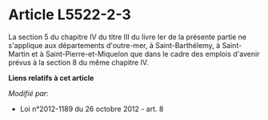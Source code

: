 # Article L5522-2-3

La section 5 du chapitre IV du titre III du livre Ier de la présente partie ne s'applique aux départements d'outre-mer, à
Saint-Barthélemy, à Saint-Martin et à Saint-Pierre-et-Miquelon que dans le cadre des emplois d'avenir prévus à la section 8
du même chapitre IV.

**Liens relatifs à cet article**

_Modifié par_:

  - Loi n°2012-1189 du 26 octobre 2012 - art. 8
